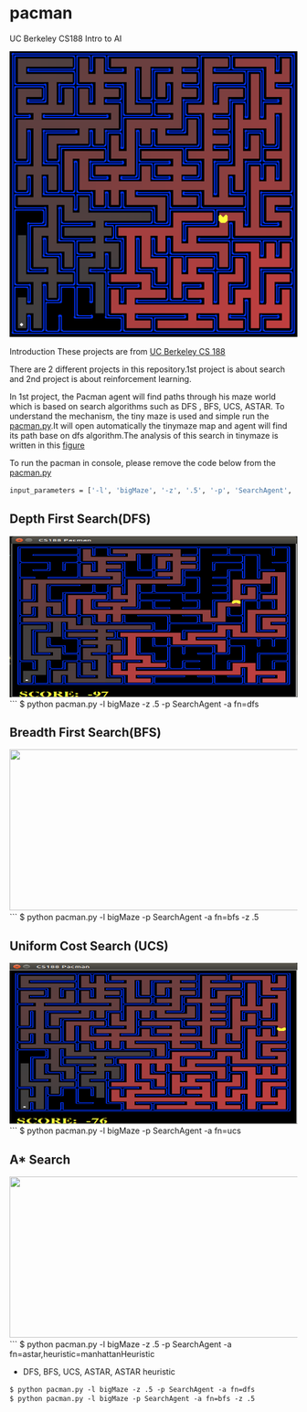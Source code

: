 # pacman
UC Berkeley CS188 Intro to AI 

<img src="/media/maze.png" height="500" width="600">


Introduction
These projects are from [UC Berkeley CS 188](http://ai.berkeley.edu/project_overview.html)


There are 2 different projects in this repository.1st project is about search and 2nd project is about reinforcement learning.


In 1st project, the Pacman agent will find paths through his maze world which is based on search algorithms such as DFS , BFS, UCS, ASTAR.
To understand the mechanism, the tiny maze is used and simple run the [pacman.py](https://github.com/erdisayar/pacman/blob/master/search/pacman.py).It will open automatically the tinymaze map and agent will find its path base on dfs algorithm.The analysis of this search in tinymaze is written in this [figure](https://github.com/erdisayar/pacman/blob/master/search/documents/IMG_20200113_161547.jpg)


To run the pacman in console, please remove the code below from the [pacman.py](https://github.com/erdisayar/pacman/blob/master/search/pacman.py)

```sh
input_parameters = ['-l', 'bigMaze', '-z', '.5', '-p', 'SearchAgent', '-a', 'fn=dfs']
```



## Depth First Search(DFS)
<img src="media/bigmaze_DFS.png" height="282" width="542">
```
$ python pacman.py -l bigMaze -z .5 -p SearchAgent -a fn=dfs

## Breadth First Search(BFS)
<img src="media/bigmaze_BFS.png" height="282" width="542">
```
$ python pacman.py -l bigMaze -p SearchAgent -a fn=bfs -z .5

## Uniform Cost Search (UCS)
<img src="media/bigmaze_UCS.png" height="282" width="542">
```
$ python pacman.py -l bigMaze -p SearchAgent -a fn=ucs

## A* Search
<img src="media/bigmaze_astar.png" height="282" width="542">
```
$ python pacman.py -l bigMaze -z .5 -p SearchAgent -a fn=astar,heuristic=manhattanHeuristic


- DFS, BFS, UCS, ASTAR, ASTAR heuristic 
```
$ python pacman.py -l bigMaze -z .5 -p SearchAgent -a fn=dfs
$ python pacman.py -l bigMaze -p SearchAgent -a fn=bfs -z .5



